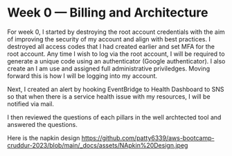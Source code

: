 # Week 0 — Billing and Architecture

For week 0, I started by destroying the root account credentials with the aim of improving the security of my account and align with best practices. I destroyed all access codes that I had created earlier and set MFA for the root account. Any time I wish to log via the root account, I will be required to generate a unique code using an authenticator (Google authenticator). I also create an I am use and assigned full administrative priviledges. Moving forward this is how I will be logging into my account. 

Next, I created an alert by hooking EventBridge to Health Dashboard to SNS so that when there is a service health issue with my resources, I will be notified via mail. 

I then reviewed the questions of each pillars in the well archtected tool and answered the questions. 

Here is the napkin design 
https://github.com/patty6339/aws-bootcamp-cruddur-2023/blob/main/_docs/assets/NApkin%20Design.jpeg


